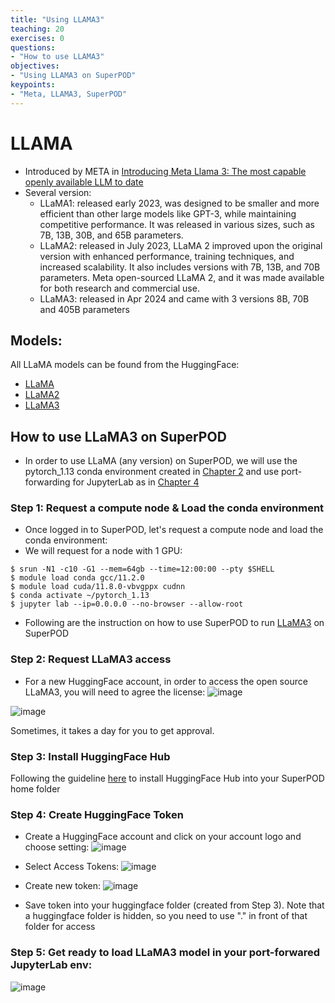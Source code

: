 ```yaml
---
title: "Using LLAMA3"
teaching: 20
exercises: 0
questions:
- "How to use LLAMA3"
objectives:
- "Using LLAMA3 on SuperPOD"
keypoints:
- "Meta, LLAMA3, SuperPOD"
---
```


# LLAMA
- Introduced by META in [Introducing Meta Llama 3: The most capable openly available LLM to date](https://huggingface.co/docs/transformers/en/model_doc/llama3)
- Several version:
  - LLaMA1: released early 2023, was designed to be smaller and more efficient than other large models like GPT-3, while maintaining competitive performance. It was released in various sizes, such as 7B, 13B, 30B, and 65B parameters.
  - LLaMA2: released in July 2023, LLaMA 2 improved upon the original version with enhanced performance, training techniques, and increased scalability. It also includes versions with 7B, 13B, and 70B parameters. Meta open-sourced LLaMA 2, and it was made available for both research and commercial use.
  - LLaMA3: released in Apr 2024 and came with 3 versions 8B, 70B and 405B parameters
  
## Models:
All LLaMA models can be found from the HuggingFace:
- [LLaMA](https://huggingface.co/docs/transformers/en/model_doc/llama)
- [LLaMA2](https://huggingface.co/docs/transformers/en/model_doc/llama2)
- [LLaMA3](https://huggingface.co/docs/transformers/en/model_doc/llama3)

## How to use LLaMA3 on SuperPOD
- In order to use LLaMA (any version) on SuperPOD, we will use the pytorch_1.13 conda environment created in [Chapter 2](https://southernmethodistuniversity.github.io/SMU_SuperPOD_101/02-Working%20with%20Conda/index.html) and use port-forwarding for JupyterLab as in [Chapter 4](https://southernmethodistuniversity.github.io/SMU_SuperPOD_101/04-Using%20JupterLab/index.html)

### Step 1: Request a compute node & Load the conda environment
- Once logged in to SuperPOD, let's request a compute node and load the conda environment:
- We will request for a node with 1 GPU:
  
```
$ srun -N1 -c10 -G1 --mem=64gb --time=12:00:00 --pty $SHELL
$ module load conda gcc/11.2.0
$ module load cuda/11.8.0-vbvgppx cudnn
$ conda activate ~/pytorch_1.13
$ jupyter lab --ip=0.0.0.0 --no-browser --allow-root
```
- Following are the instruction on how to use SuperPOD to run [LLaMA3](https://huggingface.co/meta-llama/Meta-Llama-3-8B) on SuperPOD

### Step 2: Request LLaMA3 access
- For a new HuggingFace account, in order to access the open source LLaMA3, you will need to agree the license:
![image](https://github.com/user-attachments/assets/0c2aedb3-f0a3-4011-8f13-7b565f1896ec)

![image](https://github.com/user-attachments/assets/ad76cf75-e637-498b-b001-7539f0e1008b)

Sometimes, it takes a day for you to get approval.

### Step 3: Install HuggingFace Hub
Following the guideline [here](https://huggingface.co/docs/huggingface_hub/en/quick-start) to install HuggingFace Hub into your SuperPOD home folder

### Step 4: Create HuggingFace Token

- Create a HuggingFace account and click on your account logo and choose setting:
![image](https://github.com/user-attachments/assets/60fd8665-6294-47ca-9cb8-ed33711b2961)

- Select Access Tokens:
![image](https://github.com/user-attachments/assets/1d0ed016-2a40-44d2-bdd8-e2b39ea3249c)

- Create new token:
![image](https://github.com/user-attachments/assets/caaf5237-ba16-4f10-8a7c-b2ac9711f1b1)

- Save token into your huggingface folder (created from Step 3). Note that a huggingface folder is hidden, so you need to use "." in front of that folder for access

### Step 5: Get ready to load LLaMA3 model in your port-forwared JupyterLab env:


![image](https://github.com/user-attachments/assets/5e1ce719-b7c7-4be2-ae88-412e48481e3f)












